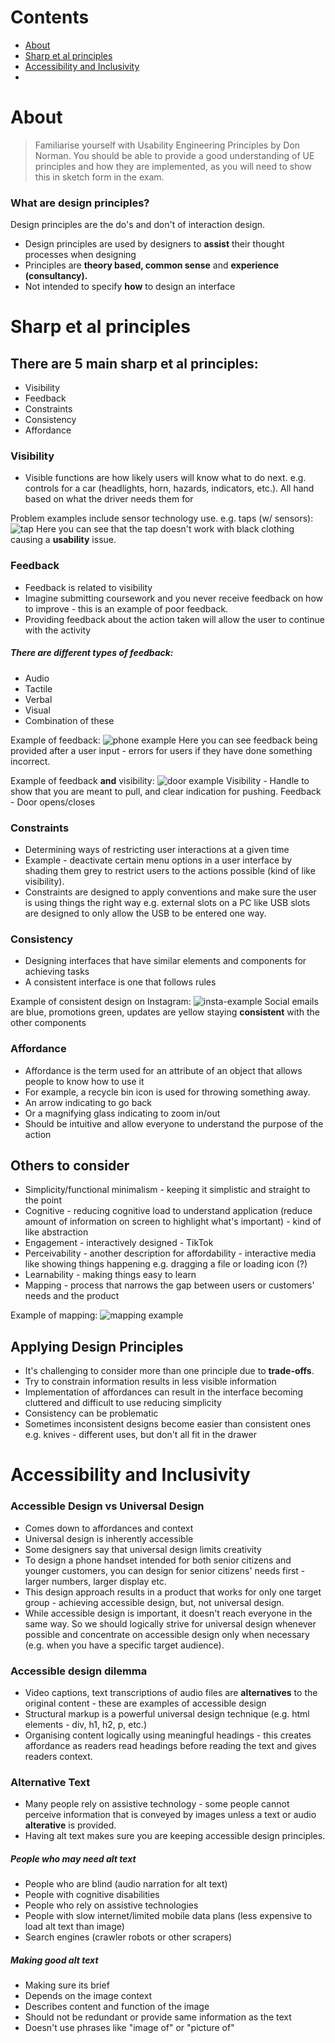 
# Contents

- [About](#about)
- [Sharp et al principles](#sharp%20et%20al%20principles)
- [Accessibility and Inclusivity](#accessibility%20and%20inclusivity)
- 



# About

> Familiarise yourself with Usability Engineering Principles by Don Norman. You should be able to provide a good understanding of UE principles and how they are implemented, as you will need to show this in sketch form in the exam.


### What are design principles?

Design principles are the do's and don't of interaction design.

- Design principles are used by designers to **assist** their thought processes when designing
- Principles are **theory based, common sense** and **experience (consultancy).**
- Not intended to specify **how** to design an interface


# Sharp et al principles

## There are 5 main sharp et al principles:

- Visibility
- Feedback
- Constraints
- Consistency
- Affordance


### Visibility

- Visible functions are how likely users will know what to do next. e.g. controls for a car (headlights, horn, hazards, indicators, etc.). All hand based on what the driver needs them for

Problem examples include sensor technology use. e.g. taps (w/ sensors):
![tap](attachments/tap-example.png)
Here you can see that the tap doesn't work with black clothing causing a **usability** issue.


### Feedback

- Feedback is related to visibility
- Imagine submitting coursework and you never receive feedback on how to improve - this is an example of poor feedback. 
- Providing feedback about the action taken will allow the user to continue with the activity

##### There are different types of feedback:
- Audio
- Tactile 
- Verbal 
- Visual
- Combination of these

Example of feedback:
![phone example](feedback-example.png)
Here you can see feedback being provided after a user input - errors for users if they have done something incorrect.

Example of feedback **and** visibility:
![door example](door.png)
Visibility - Handle to show that you are meant to pull, and clear indication for pushing.
Feedback - Door opens/closes


### Constraints

- Determining ways of restricting user interactions at a given time
- Example - deactivate certain menu options in a user interface by shading them grey to restrict users to the actions possible (kind of like visibility). 
- Constraints are designed to apply conventions and make sure the user is using things the right way e.g. external slots on a PC like USB slots are designed to only allow the USB to be entered one way.



### Consistency

- Designing interfaces that have similar elements and components for achieving tasks
- A consistent interface is one that follows rules

Example of consistent design on Instagram:
![insta-example](instagram.png)
Social emails are blue, promotions green, updates are yellow staying **consistent** with the other components


### Affordance

- Affordance is the term used for an attribute of an object that allows people to know how to use it
- For example, a recycle bin icon is used for throwing something away.
- An arrow indicating to go back
- Or a magnifying glass indicating to zoom in/out
- Should be intuitive and allow everyone to understand the purpose of the action

## Others to consider

- Simplicity/functional minimalism - keeping it simplistic and straight to the point
- Cognitive - reducing cognitive load to understand application (reduce amount of information on screen to highlight what's important) - kind of like abstraction
- Engagement - interactively designed - TikTok
- Perceivability - another description for affordability - interactive media like showing things happening e.g. dragging a file or loading icon (?)
- Learnability - making things easy to learn
- Mapping - process that narrows the gap between users or customers' needs and the product

Example of mapping: 
![mapping example](mapping.png)


## Applying Design Principles

- It's challenging to consider more than one principle due to **trade-offs**.
- Try to constrain information results in less visible information
- Implementation of affordances can result in the interface becoming cluttered and difficult to use reducing simplicity
- Consistency can be problematic
- Sometimes inconsistent designs become easier than consistent ones e.g. knives - different uses, but don't all fit in the drawer


# Accessibility and Inclusivity


### Accessible Design vs Universal Design

- Comes down to affordances and context
- Universal design is inherently accessible
- Some designers say that universal design limits creativity
- To design a phone handset intended for both senior citizens and younger customers, you can design for senior citizens' needs first - larger numbers, larger display etc.
- This design approach results in a product that works for only one target group - achieving accessible design, but, not universal design.
- While accessible design is important, it doesn't reach everyone in the same way. So we should logically strive for universal design whenever possible and concentrate on accessible design only when necessary (e.g. when you have a specific target audience).

### Accessible design dilemma

- Video captions, text transcriptions of audio files are **alternatives** to the original content - these are examples of accessible design
- Structural markup is a powerful universal design technique (e.g. html elements - div, h1, h2, p, etc.)
- Organising content logically using meaningful headings - this creates affordance as readers read headings before reading the text and gives readers context.

### Alternative Text

- Many people rely on assistive technology - some people cannot perceive information that is conveyed by images unless a text or audio **alterative** is provided. 
- Having alt text makes sure you are keeping accessible design principles.


##### People who may need alt text

- People who are blind (audio narration for alt text)
- People with cognitive disabilities
- People who rely on assistive technologies
- People with slow internet/limited mobile data plans (less expensive to load alt text than image)
- Search engines (crawler robots or other scrapers)


##### Making good alt text

- Making sure its brief
- Depends on the image context
- Describes content and function of the image
- Should not be redundant or provide same information as the text
- Doesn't use phrases like "image of" or "picture of"


